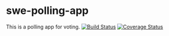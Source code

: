 # swe-polling-app

This is a polling app for voting.
[![Build Status](https://app.travis-ci.com/RushiPardeshi/swe-polling-app.svg?token=tiSQj8yeThy646YBjc37&branch=main)](https://app.travis-ci.com/RushiPardeshi/swe-polling-app)
[![Coverage Status](https://coveralls.io/repos/github/RushiPardeshi/swe-polling-app/badge.svg?branch=main)](https://coveralls.io/github/RushiPardeshi/swe-polling-app?branch=main)